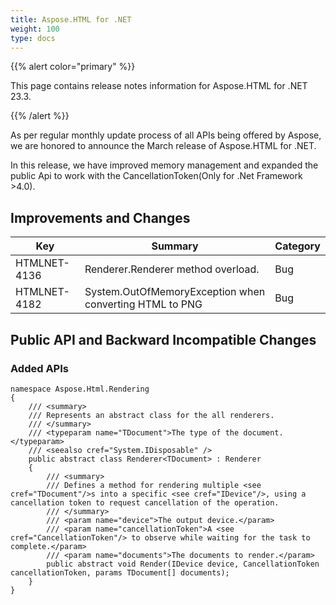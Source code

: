 ```yaml
---
title: Aspose.HTML for .NET
weight: 100
type: docs
---
```

{{% alert color="primary" %}} 

This page contains release notes information for Aspose.HTML for .NET 23.3.

{{% /alert %}} 

As per regular monthly update process of all APIs being offered by Aspose, we are honored to announce the March release of Aspose.HTML for .NET.

In this release, we have improved memory management and expanded the public Api to work with the CancellationToken(Only for .Net Framework >4.0).

## **Improvements and Changes**

| **Key**      | **Summary**                                                                            | **Category** |
| ------------ | -------------------------------------------------------------------------------------- | ------------ |
| HTMLNET-4136 | Renderer<T>.Renderer method overload. | Bug         |
| HTMLNET-4182 | System.OutOfMemoryException when converting HTML to PNG | Bug          |

## **Public API and Backward Incompatible Changes**

### **Added APIs**

```
namespace Aspose.Html.Rendering
{
    /// <summary>
    /// Represents an abstract class for the all renderers.
    /// </summary>
    /// <typeparam name="TDocument">The type of the document.</typeparam>
    /// <seealso cref="System.IDisposable" />
    public abstract class Renderer<TDocument> : Renderer
    {
	    /// <summary>
        /// Defines a method for rendering multiple <see cref="TDocument"/>s into a specific <see cref="IDevice"/>, using a cancellation token to request cancellation of the operation.
        /// </summary>
        /// <param name="device">The output device.</param>
        /// <param name="cancellationToken">A <see cref="CancellationToken"/> to observe while waiting for the task to complete.</param>
        /// <param name="documents">The documents to render.</param>
        public abstract void Render(IDevice device, CancellationToken cancellationToken, params TDocument[] documents);
    }
}
